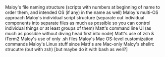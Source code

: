 Maloy's file naming structure (scripts with numbers at beginning of name to order them, and intended OS (if any) in the name as well)
Maloy's multi-OS approach
Maloy's individual script structure (separate out individual components into separate files as much as possible so you can control individual things or at least groups of them)
Matt's command line UI (as much as possible without diving head first into node)
Matt's use of zsh & iTerm2
Maloy's use of only .sh files
Maloy's Mac OS-level customization commands
Maloy's Linux stuff since Matt's are Mac-only
Maloy's shellrc strucutre (but with zsh) [but maybe do it with bash as well?]


